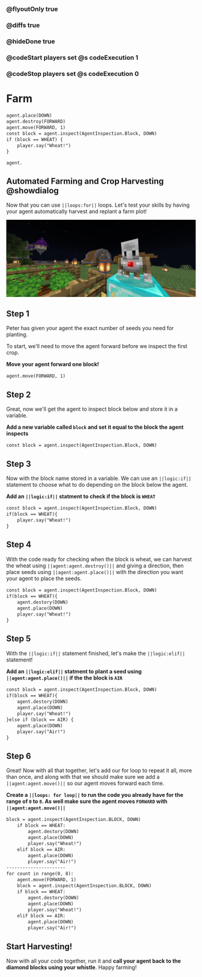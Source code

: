 ### @flyoutOnly true
### @diffs true
### @hideDone true
### @codeStart players set @s codeExecution 1
### @codeStop players set @s codeExecution 0

# Farm

```ghost
agent.place(DOWN)
agent.destroy(FORWARD)
agent.move(FORWARD, 1)
const block = agent.inspect(AgentInspection.Block, DOWN)
if (block == WHEAT) {
    player.say("Wheat!")
}
```

```template
agent.
```

## Automated Farming and Crop Harvesting @showdialog

Now that you can use ``||loops:for||`` loops. Let's test your skills by having your agent automatically harvest and replant a farm plot!

![Cover image](cover.png)

## Step 1

Peter has given your agent the exact number of seeds you need for planting.

To start, we'll need to move the agent forward before we inspect the first crop.

**Move your agent forward one block!**

```spy
agent.move(FORWARD, 1)
```

## Step 2

Great, now we'll get the agent to inspect block below and store it in a variable.

**Add a new variable called `block` and set it equal to the block the agent inspects**

```spy
const block = agent.inspect(AgentInspection.Block, DOWN)
```

## Step 3

Now with the block name stored in a variable. We can use an ``||logic:if||`` statement to choose what to do depending on the block below the agent.

**Add an ``||logic:if||`` statment to check if the block is `WHEAT`**

```spy
const block = agent.inspect(AgentInspection.Block, DOWN)
if(block == WHEAT){
    player.say("Wheat!")
}
```

## Step 4

With the code ready for checking when the block is wheat, we can harvest the wheat using ``||agent:agent.destroy()||`` and giving a direction, then place seeds using ``||agent:agent.place()||`` with the direction you want your agent to place the seeds.

```spy
const block = agent.inspect(AgentInspection.Block, DOWN)
if(block == WHEAT){
    agent.destory(DOWN)
    agent.place(DOWN)
    player.say("Wheat!")
}
```

## Step 5

With the ``||logic:if||`` statement finished, let's make the ``||logic:elif||`` statement!

**Add an ``||logic:elif||`` statment to plant a seed using ``||agent:agent.place()||`` if the the block is `AIR`**

```spy
const block = agent.inspect(AgentInspection.Block, DOWN)
if(block == WHEAT){
    agent.destory(DOWN)
    agent.place(DOWN)
    player.say("Wheat!")
}else if (block == AIR) {
    agent.place(DOWN)
    player.say("Air!")
}
```

## Step 6

Great! Now with all that together, let's add our for loop to repeat it all, more than once, and along with that we should make sure we add a ``||agent:agent.move()||`` so our agent moves forward each time.

**Create a ``||loops: for loop||`` to run the code you already have for the range of `0` to `8`. As well make sure the agent moves `FORWARD` with ``||agent:agent.move()||``**

```diffpython
block = agent.inspect(AgentInspection.BLOCK, DOWN)
    if block == WHEAT:
        agent.destory(DOWN)
        agent.place(DOWN)
        player.say("Wheat!")
    elif block == AIR:
        agent.place(DOWN)
        player.say("Air!")
----------------------
for count in range(0, 8):
    agent.move(FORWARD, 1)
    block = agent.inspect(AgentInspection.BLOCK, DOWN)
    if block == WHEAT:
        agent.destory(DOWN)
        agent.place(DOWN)
        player.say("Wheat!")
    elif block == AIR:
        agent.place(DOWN)
        player.say("Air!")
```

## Start Harvesting!

Now with all your code together, run it and **call your agent back to the diamond blocks using your whistle**. Happy farming!
